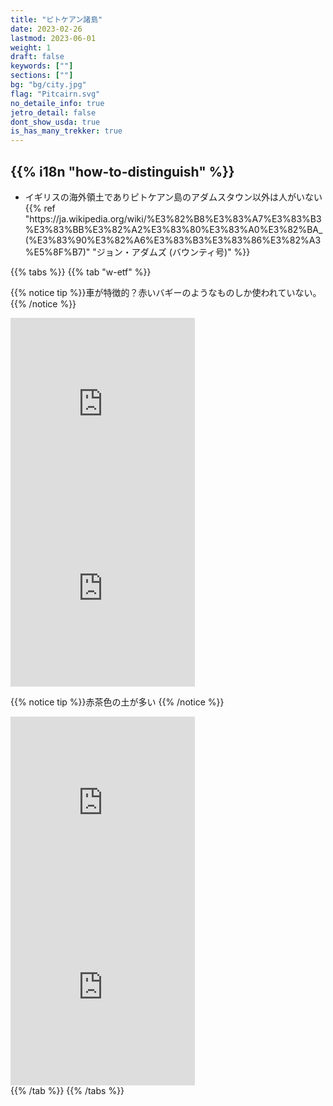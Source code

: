 ```yaml
---
title: "ピトケアン諸島"
date: 2023-02-26
lastmod: 2023-06-01
weight: 1
draft: false
keywords: [""]
sections: [""]
bg: "bg/city.jpg"
flag: "Pitcairn.svg"
no_detaile_info: true
jetro_detail: false
dont_show_usda: true
is_has_many_trekker: true
---
```


<div class="main-desciption country-description">
    <h2 class="section-title">{{% i18n "how-to-distinguish" %}}</h2>
    <ul class="rule-list">
        <li>イギリスの海外領土でありピトケアン島のアダムスタウン以外は人がいない{{% ref "https://ja.wikipedia.org/wiki/%E3%82%B8%E3%83%A7%E3%83%B3%E3%83%BB%E3%82%A2%E3%83%80%E3%83%A0%E3%82%BA_(%E3%83%90%E3%82%A6%E3%83%B3%E3%83%86%E3%82%A3%E5%8F%B7)" "ジョン・アダムズ (バウンティ号)" %}}</li>
    </ul>
</div>

{{% tabs  %}}
{{% tab "w-etf" %}}

{{% notice tip %}}車が特徴的？赤いバギーのようなものしか使われていない。
{{% /notice %}}
<div class="googlemap-if">
<iframe src="https://www.google.com/maps/embed?pb=!4v1686018097559!6m8!1m7!1sHUnTIUrPku2TLYpy9WzJ-g!2m2!1d-25.06538126430362!2d-130.1027196175138!3f238.6379168132249!4f-9.957657023882604!5f1.9388460418781412" width="295" height="295" style="border:0;" allowfullscreen="" loading="lazy" referrerpolicy="no-referrer-when-downgrade"></iframe>
<iframe src="https://www.google.com/maps/embed?pb=!4v1686018117236!6m8!1m7!1sRP1OlgvCG-yBATpiP4zzgQ!2m2!1d-25.06878019670753!2d-130.0960184171982!3f232.26171080623598!4f-16.976671611022482!5f0.7820865974627469" width="295" height="295" style="border:0;" allowfullscreen="" loading="lazy" referrerpolicy="no-referrer-when-downgrade"></iframe>
</div>

{{% notice tip %}}赤茶色の土が多い
{{% /notice %}}
<div class="googlemap-if">
<iframe src="https://www.google.com/maps/embed?pb=!4v1686017877342!6m8!1m7!1srB-tDITjl13wqClfLnCOIQ!2m2!1d-25.06645814621521!2d-130.100565056316!3f97.19766899937534!4f-16.224962767633016!5f0.7820865974627469" width="295" height="295" style="border:0;" allowfullscreen="" loading="lazy" referrerpolicy="no-referrer-when-downgrade"></iframe>
<iframe src="https://www.google.com/maps/embed?pb=!4v1686017788019!6m8!1m7!1sEoNne5DJvhdNkbzxzWPMyQ!2m2!1d-25.06773286507657!2d-130.1080771747584!3f149.957325685363!4f-7.513617136418134!5f0.7820865974627469" width="295" height="295" style="border:0;" allowfullscreen="" loading="lazy" referrerpolicy="no-referrer-when-downgrade"></iframe>
</div>
{{% /tab %}}
{{% /tabs  %}}